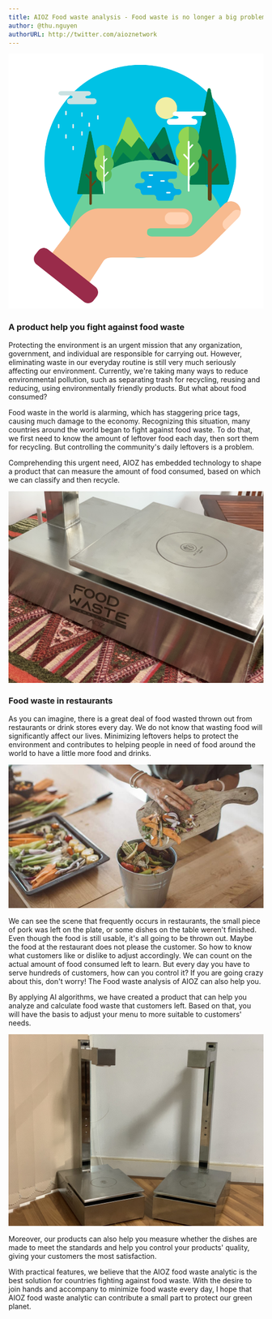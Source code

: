 ```yaml
---
title: AIOZ Food waste analysis - Food waste is no longer a big problem
author: @thu.nguyen
authorURL: http://twitter.com/aioznetwork
---
```


![assets/2021-04-29-food-waste/earth_image.png](assets/2021-04-29-food-waste/earth_image.png)
<!--truncate-->

### A product help you fight against food waste

Protecting the environment is an urgent mission that any organization, government, and individual are responsible for carrying out. However, eliminating waste in our everyday routine is still very much seriously affecting our environment. Currently, we're taking many ways to reduce environmental pollution, such as separating trash for recycling, reusing and reducing, using environmentally friendly products. But what about food consumed?

Food waste in the world is alarming, which has staggering price tags, causing much damage to the economy. Recognizing this situation, many countries around the world began to fight against food waste. To do that, we first need to know the amount of leftover food each day, then sort them for recycling. But controlling the community's daily leftovers is a problem.

Comprehending this urgent need, AIOZ has embedded technology to shape a product that can measure the amount of food consumed, based on which we can classify and then recycle.

![assets/2021-04-29-food-waste/IMG_3039.jpg](assets/2021-04-29-food-waste/IMG_3039.jpg)

### Food waste in restaurants

As you can imagine, there is a great deal of food wasted thrown out from restaurants or drink stores every day. We do not know that wasting food will significantly affect our lives. Minimizing leftovers helps to protect the environment and contributes to helping people in need of food around the world to have a little more food and drinks.

![assets/2021-04-29-food-waste/GettyImages-1160205101Tiny.jpg](assets/2021-04-29-food-waste/GettyImages-1160205101Tiny.jpg)

We can see the scene that frequently occurs in restaurants, the small piece of pork was left on the plate, or some dishes on the table weren't finished. Even though the food is still usable, it's all going to be thrown out. Maybe the food at the restaurant does not please the customer. So how to know what customers like or dislike to adjust accordingly. We can count on the actual amount of food consumed left to learn. But every day you have to serve hundreds of customers, how can you control it? If you are going crazy about this, don't worry! The Food waste analysis of AIOZ can also help you.

By applying AI algorithms, we have created a product that can help you analyze and calculate food waste that customers left. Based on that, you will have the basis to adjust your menu to more suitable to customers' needs.

![assets/2021-04-29-food-waste/IMG_3007.jpg](assets/2021-04-29-food-waste/IMG_3007.jpg)

Moreover, our products can also help you measure whether the dishes are made to meet the standards and help you control your products' quality, giving your customers the most satisfaction.

With practical features, we believe that the AIOZ food waste analytic is the best solution for countries fighting against food waste. With the desire to join hands and accompany to minimize food waste every day, I hope that AIOZ food waste analytic can contribute a small part to protect our green planet.
